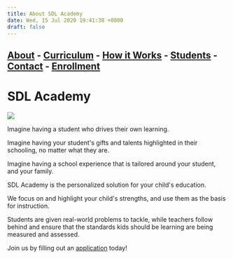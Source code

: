 ```yaml
---
title: About SDL Academy
date: Wed, 15 Jul 2020 19:41:38 +0000
draft: false
---
```


[About](/about-1) - [Curriculum](/curriculum) - [How it Works](/how-it-works) - [Students](/students-who-thrive) - [Contact](/contact-2) - [Enrollment](/enrollment)
--------------------------------------------------------------------------------------------------------------------------------------------------------------------

SDL Academy
===========

![](https://images.squarespace-cdn.com/content/v1/4fffa949e4b0b4590d67b4e7/1594832467594-RTDLJPSOB4QY7O4X5V63/image-asset.jpeg)

Imagine having a student who drives their own learning.

Imagine having your student's gifts and talents highlighted in their schooling, no matter what they are.

Imagine having a school experience that is tailored around your student, and your family.

SDL Academy is the personalized solution for your child's education.

We focus on and highlight your child's strengths, and use them as the basis for instruction.

Students are given real-world problems to tackle, while teachers follow behind and ensure that the standards kids should be learning are being measured and assessed.

Join us by filling out an [application](/application) today!